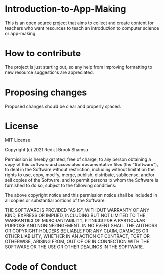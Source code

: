 # Introduction-to-App-Making
This is an open source project that aims to collect and create content for teachers who want resources to teach an introduction to computer science or app-making.

# How to contribute
The project is just starting out, so any help from improving formatting to new resource suggestions are appreciated. 

# Proposing changes
Proposed changes should be clear and properly spaced.

# License
MIT License

Copyright (c) 2021 Rediat Brook Shamsu

Permission is hereby granted, free of charge, to any person obtaining a copy
of this software and associated documentation files (the "Software"), to deal
in the Software without restriction, including without limitation the rights
to use, copy, modify, merge, publish, distribute, sublicense, and/or sell
copies of the Software, and to permit persons to whom the Software is
furnished to do so, subject to the following conditions:

The above copyright notice and this permission notice shall be included in all
copies or substantial portions of the Software.

THE SOFTWARE IS PROVIDED "AS IS", WITHOUT WARRANTY OF ANY KIND, EXPRESS OR
IMPLIED, INCLUDING BUT NOT LIMITED TO THE WARRANTIES OF MERCHANTABILITY,
FITNESS FOR A PARTICULAR PURPOSE AND NONINFRINGEMENT. IN NO EVENT SHALL THE
AUTHORS OR COPYRIGHT HOLDERS BE LIABLE FOR ANY CLAIM, DAMAGES OR OTHER
LIABILITY, WHETHER IN AN ACTION OF CONTRACT, TORT OR OTHERWISE, ARISING FROM,
OUT OF OR IN CONNECTION WITH THE SOFTWARE OR THE USE OR OTHER DEALINGS IN THE
SOFTWARE.
# Code of Conduct
